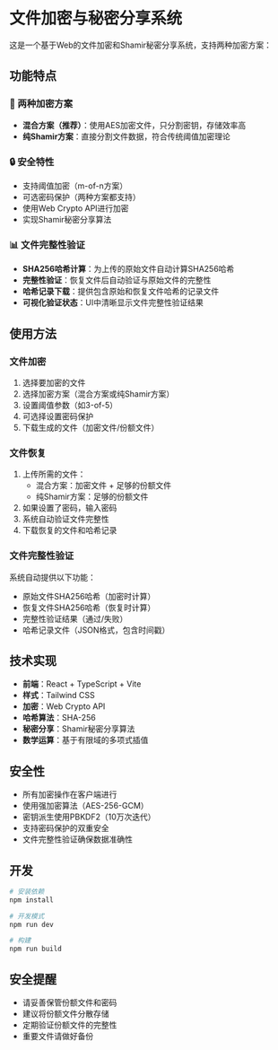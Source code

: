 # 文件加密与秘密分享系统

这是一个基于Web的文件加密和Shamir秘密分享系统，支持两种加密方案：

## 功能特点

### 🔐 两种加密方案
- **混合方案（推荐）**：使用AES加密文件，只分割密钥，存储效率高
- **纯Shamir方案**：直接分割文件数据，符合传统阈值加密理论

### 🔒 安全特性
- 支持阈值加密（m-of-n方案）
- 可选密码保护（两种方案都支持）
- 使用Web Crypto API进行加密
- 实现Shamir秘密分享算法

### 📊 文件完整性验证
- **SHA256哈希计算**：为上传的原始文件自动计算SHA256哈希
- **完整性验证**：恢复文件后自动验证与原始文件的完整性
- **哈希记录下载**：提供包含原始和恢复文件哈希的记录文件
- **可视化验证状态**：UI中清晰显示文件完整性验证结果

## 使用方法

### 文件加密
1. 选择要加密的文件
2. 选择加密方案（混合方案或纯Shamir方案）
3. 设置阈值参数（如3-of-5）
4. 可选择设置密码保护
5. 下载生成的文件（加密文件/份额文件）

### 文件恢复
1. 上传所需的文件：
   - 混合方案：加密文件 + 足够的份额文件
   - 纯Shamir方案：足够的份额文件
2. 如果设置了密码，输入密码
3. 系统自动验证文件完整性
4. 下载恢复的文件和哈希记录

### 文件完整性验证
系统自动提供以下功能：
- 原始文件SHA256哈希（加密时计算）
- 恢复文件SHA256哈希（恢复时计算）
- 完整性验证结果（通过/失败）
- 哈希记录文件（JSON格式，包含时间戳）

## 技术实现

- **前端**：React + TypeScript + Vite
- **样式**：Tailwind CSS
- **加密**：Web Crypto API
- **哈希算法**：SHA-256
- **秘密分享**：Shamir秘密分享算法
- **数学运算**：基于有限域的多项式插值

## 安全性

- 所有加密操作在客户端进行
- 使用强加密算法（AES-256-GCM）
- 密钥派生使用PBKDF2（10万次迭代）
- 支持密码保护的双重安全
- 文件完整性验证确保数据准确性

## 开发

```bash
# 安装依赖
npm install

# 开发模式
npm run dev

# 构建
npm run build
```

## 安全提醒

- 请妥善保管份额文件和密码
- 建议将份额文件分散存储
- 定期验证份额文件的完整性
- 重要文件请做好备份 